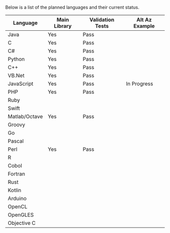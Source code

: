 Below is a list of the planned languages and their current status.

Language     |Main Library|Validation Tests|Alt Az Example
-------------|------------|----------------|--------------
Java         |Yes         |Pass            |
C            |Yes         |Pass            |
C#           |Yes         |Pass            |
Python       |Yes         |Pass            |
C++          |Yes         |Pass            |
VB.Net       |Yes         |Pass            |
JavaScript   |Yes         |Pass            |In Progress
PHP          |Yes         |Pass            |
Ruby         |            |                |
Swift        |            |                |
Matlab/Octave|Yes         |Pass            |
Groovy       |            |                |
Go           |            |                |
Pascal       |            |                |
Perl         |Yes         |Pass            |
R            |            |                |
Cobol        |            |                |
Fortran      |            |                |
Rust         |            |                |
Kotlin       |            |                |
Arduino      |            |                |
OpenCL       |            |                |
OpenGLES     |            |                |
Objective C  |            |                |